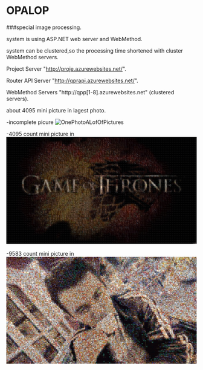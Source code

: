 # OPALOP
###special image processing.

system is using ASP.NET web server and WebMethod.

system can be clustered,so the processing time shortened with cluster WebMethod servers.

Project Server "http://proje.azurewebsites.net/".

Router API Server "http://qprapi.azurewebsites.net/".

WebMethod Servers "http://qpp[1-8].azurewebsites.net" (clustered servers).

about 4095 mini picture in lagest photo.

-incomplete picure
![OnePhotoALofOfPictures](https://raw.githubusercontent.com/MSAlih1/OPALOP-Picture-Mosaic/master/20x20_test.jpg)

-4095 count mini picture in
![OnePhotoALofOfPictures](https://raw.githubusercontent.com/MSAlih1/OPALOP/master/game-of-thornes-opalop.jpg)

-9583 count mini picture in
![OnePhotoALofOfPictures](https://raw.githubusercontent.com/MSAlih1/OPALOP/master/self-test-24x24-opalop.jpg)
